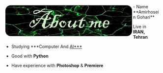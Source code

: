 <div>
<img src="./images/aboutme.png" width="420" align="left" />
</div>
- Name **Amirhosein Gohari**

- Live in **IRAN, Tehran**

- Studying ***Computer And [AI***]([https://en.wikipedia.org/wiki/Artificial_intelligence])

- Good with **Python** 

- Have experience with **Photoshop** & **Premiere**
